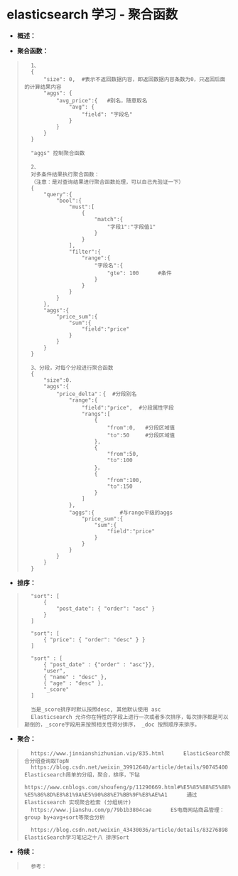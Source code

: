 # elasticsearch 学习 - 聚合函数
- **概述：**
>
>
>
>
>
>

- **聚合函数：**
>       1、
>       {
>           "size": 0,  #表示不返回数据内容，即返回数据内容条数为0，只返回后面的计算结果内容
>           "aggs": {
>               "avg_price":{   #别名，随意取名
>                   "avg": {
>                       "field": "字段名"
>                   }
>               }
>           }
>       }
>
>       "aggs" 控制聚合函数
>
>       2、
>       对多条件结果执行聚合函数：
>       （注意：是对查询结果进行聚合函数处理，可以自己先验证一下）
>       {
>           "query":{
>               "bool":{
>                   "must":[
>                       {
>                           "match":{
>                               "字段1":"字段值1"
>                           }
>                       }
>                   ],
>                   "filter":{
>                       "range":{
>                           "字段名":{
>                               "gte": 100      #条件
>                           }
>                       }
>                   }
>               }
>           },
>           "aggs":{
>               "price_sum":{
>                   "sum":{
>                       "field":"price"
>                   }
>               }
>           }
>       }
>
>       3、分段，对每个分段进行聚合函数
>       {
>           "size":0.
>           "aggs":{
>               "price_delta"：{  #分段别名
>                   "range":{
>                       "field":"price",  #分段属性字段
>                       "rangs":[
>                           {
>                               "from":0,   #分段区域值
>                               "to":50     #分段区域值
>                           },
>                           {
>                               "from":50,
>                               "to":100
>                           }，
>                           {
>                               "from":100,
>                               "to":150
>                           }
>                       ]
>                   },
>                   "aggs":{        #与range平级的aggs
>                       "price_sum":{
>                           "sum":{
>                               "field":"price"
>                           }
>                       }
>                   }
>               }
>           }
>       }
>
>
>

- **排序：**
>
>       "sort": [
>           {
>               "post_date": { "order": "asc" }
>           }
>       ]
>
>       "sort": [
>           { "price": { "order": "desc" } }
>       ]
>
>       "sort" : [
>           { "post_date" : {"order" : "asc"}},
>           "user",
>           { "name" : "desc" },
>           { "age" : "desc" },
>           "_score"
>       ]
>
>       当是_score排序时默认按照desc, 其他默认使用 asc
>       Elasticsearch 允许你在特性的字段上进行一次或者多次排序，每次排序都是可以颠倒的，_score字段用来按照相关性得分排序， _doc 按照顺序来排序。
>
>
>

- **聚合：**
>       https://www.jinnianshizhunian.vip/835.html      ElasticSearch聚合分组查询取TopN
>       https://blog.csdn.net/weixin_39912640/article/details/90745400      Elasticsearch简单的分组，聚合，排序，下钻
>       https://www.cnblogs.com/shoufeng/p/11290669.html#%E5%85%88%E5%88%86%E7%BB%84-%E5%86%8D%E8%81%9A%E5%90%88%E7%BB%9F%E8%AE%A1      通过 Elasticsearch 实现聚合检索 (分组统计)
>       https://www.jianshu.com/p/79b1b3804cae      ES电商网站商品管理：group by+avg+sort等聚合分析
>
>       https://blog.csdn.net/weixin_43430036/article/details/83276898      ElasticSearch学习笔记之十八 排序Sort
>
>
>
>
>
>
>
>
>
>
>
>
>
>
>
>
>

- **待续：**
>       参考：
>
>
>
>
>
>
>
>
>
>
>
>
>
>
>
>
